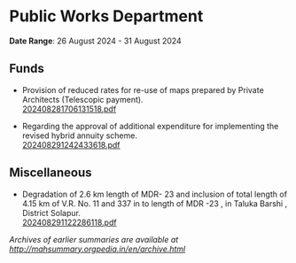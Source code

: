 # Public Works Department

**Date Range**: 26 August 2024 - 31 August 2024


## Funds
- Provision of reduced rates for re-use of maps prepared by Private Architects (Telescopic payment).\
  [202408281706131518.pdf](https://gr.maharashtra.gov.in/Site/Upload/Government%20Resolutions/English/202408281706131518.pdf)

- Regarding the approval of additional expenditure for implementing the revised hybrid annuity scheme.\
  [202408291242433618.pdf](https://gr.maharashtra.gov.in/Site/Upload/Government%20Resolutions/English/202408291242433618.pdf)

## Miscellaneous
- Degradation of  2.6 km length of  MDR- 23 and inclusion of  total length of 4.15 km of V.R. No. 11 and 337 in to length of MDR -23 , in Taluka Barshi , District Solapur.\
  [202408291122286118.pdf](https://gr.maharashtra.gov.in/Site/Upload/Government%20Resolutions/English/202408291122286118.pdf)


*Archives of earlier summaries are available at http://mahsummary.orgpedia.in/en/archive.html*